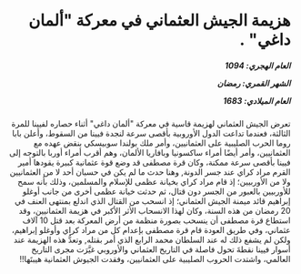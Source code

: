 <h1 dir="rtl">هزيمة الجيش العثماني في معركة "ألمان داغي" .</h1>

<h5 dir="rtl">العام الهجري:  1094

الشهر القمري: رمضان

العام الميلادي: 1683</h5>

<p dir="rtl">تعرض الجيش العثماني لهزيمة قاسية في معركة "ألمان داغي" أثناء حصاره لفيينا للمرة الثالثة، فعندما تداعت الدول الأوروبية بأقصى سرعة لنجدة فيينا من السقوط، وأعلن بابا روما الحرب الصليبية على العثمانيين، وأمر ملك بولندا سوبيسكي بنقض عهده مع العثمانيين، وأمر أيضًا أمراء ساكسونيا وبافاريا الألمان، وهم أقرب أمراء أوربا بالتوجه إلى فيينا بأقصى سرعة ممكنة، وكان قرة مصطفى قد وضع قوة عثمانية كبيرة يقودها أمير القرم مراد كراي عند جسر الدونة, وهنا حدث ما لم يكن في حسبان أحد لا من العثمانيين ولا من الأوربيين؛ إذ قام مراد كراي بخيانة عظمى للإسلام والمسلمين، وذلك بأنه سمح للأوربيين بالعبور من الجسر دون قتال، ثم حدثت خيانة عظمى أخرى من جانب أوغلو إبراهيم قائد ميمنة الجيش العثماني؛ إذ انسحب من القتال الذي اندلع بمنتهى العنف في 20 رمضان من هذه السنة، وكان لهذا الانسحاب الأثر الأكبر في هزيمة العثمانيين، وقد استطاع قرة مصطفى أن ينسحب بصورة منظمة من أرض المعركة بعد قتل 10 آلاف عثماني، وفي طريق العودة قام قرة مصطفى بإعدام كل من مراد كراي وأوغلو إبراهيم، ولكن لم يشفع ذلك له عند السلطان محمد الرابع الذي أمر بقتله, وتعدُّ هذه الهزيمة عند أسوار فيينا نقطةَ تحول فاصلة في التاريخ العثماني والأوروبي غيَّرَت مجرى التاريخ العالمي، واشتدت الحروب الصليبية على العثمانيين، وفقدت الجيوش العثمانية هيبتَها!!</p></br>
